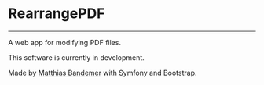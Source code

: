 # RearrangePDF

---

A web app for modifying PDF files. 

This software is currently in development.

Made by [Matthias Bandemer](https://bandemer.dev) with Symfony and Bootstrap.